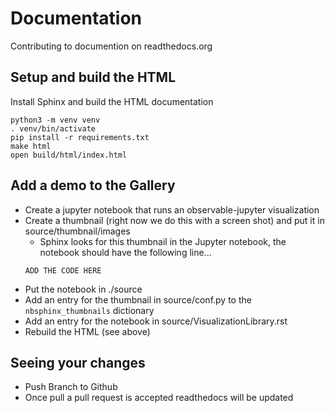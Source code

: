 # Documentation

Contributing to documention on readthedocs.org

## Setup and build the HTML

Install Sphinx and build the HTML documentation

```
python3 -m venv venv
. venv/bin/activate
pip install -r requirements.txt
make html
open build/html/index.html
```

## Add a demo to the Gallery

* Create a jupyter notebook that runs an observable-jupyter visualization
* Create a thumbnail (right now we do this with a screen shot) and put it in source/thumbnail/images
  * Sphinx looks for this thumbnail in the Jupyter notebook, the notebook should have the following line...
  ```
  ADD THE CODE HERE
  ```
* Put the notebook in ./source
* Add an entry for the thumbnail in source/conf.py to the `nbsphinx_thumbnails` dictionary
* Add an entry for the notebook in source/VisualizationLibrary.rst
* Rebuild the HTML (see above)

## Seeing your changes

* Push Branch to Github 
* Once pull a pull request is accepted readthedocs will be updated

